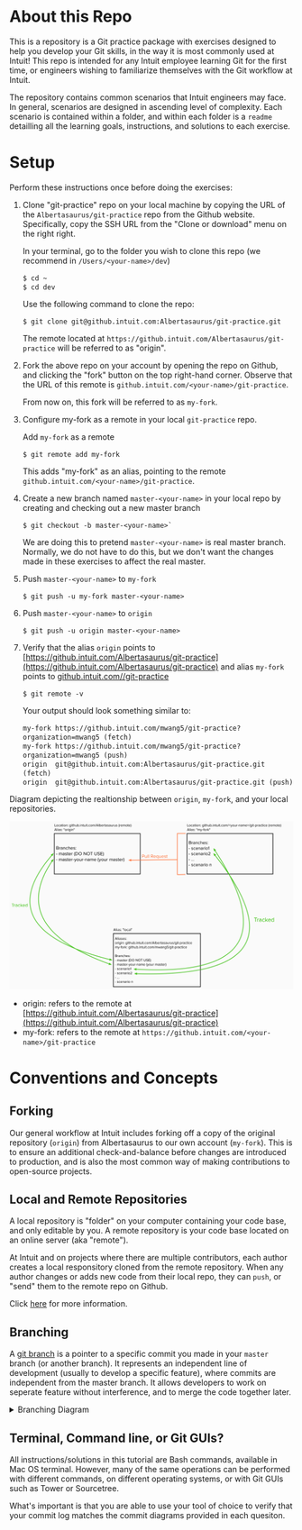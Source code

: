 # About this Repo
This is a repository is a Git practice package with exercises designed to help you develop your Git skills, in the way it is most commonly used at Intuit! This repo is intended for any Intuit employee learning Git for the first time, or engineers wishing to familiarize themselves with the Git workflow at Intuit. 

The repository contains common scenarios that Intuit engineers may face. In general, scenarios are designed in ascending level of complexity. Each scenario is contained within a folder, and within each folder is a `readme` detailling all the learning goals, instructions, and solutions to each exercise.

# Setup
Perform these instructions once before doing the exercises:
1. Clone "git-practice" repo on your local machine by copying the URL of the `Albertasaurus/git-practice` repo from the Github website. Specifically, copy the SSH URL from the "Clone or download" menu on the right right. 

    In your terminal, go to the folder you wish to clone this repo (we recommend in `/Users/<your-name>/dev`)
    ```console
    $ cd ~
    $ cd dev
    ```

    Use the following command to clone the repo:
    ```console
    $ git clone git@github.intuit.com:Albertasaurus/git-practice.git
    ```
    The remote located at `https://github.intuit.com/Albertasaurus/git-practice` will be referred to as "origin".
1. Fork the above repo on your account by opening the repo on Github, and clicking the "fork" button on the top right-hand corner. Observe that the URL of this remote is `github.intuit.com/<your-name>/git-practice`. 

    From now on, this fork will be referred to as `my-fork`. 
1. Configure my-fork as a remote in your local `git-practice` repo. 

    Add `my-fork` as a remote 
    ```console
    $ git remote add my-fork
    ```
    This adds "my-fork" as an alias, pointing to the remote `github.intuit.com/<your-name>/git-practice`. 
1. Create a new branch named `master-<your-name>` in your local repo by creating and checking out a new master branch
    ```console
    $ git checkout -b master-<your-name>`
    ```
    We are doing this to pretend `master-<your-name>` is real master branch. Normally, we do not have to do this, but we don't want the changes made in these exercises to affect the real master. 
1. Push `master-<your-name>` to `my-fork`
    ```console
    $ git push -u my-fork master-<your-name>
    ```
1. Push `master-<your-name>` to `origin`
    ```console
    $ git push -u origin master-<your-name>
    ```
1. Verify that the alias `origin` points to [https://github.intuit.com/Albertasaurus/git-practice](https://github.intuit.com/Albertasaurus/git-practice) and alias `my-fork` points to [github.intuit.com/<your-name>/git-practice](github.intuit.com/<your-name>/git-practice)

    ```console
    $ git remote -v
    ```

    Your output should look something similar to: 
    ```
    my-fork	https://github.intuit.com/mwang5/git-practice?organization=mwang5 (fetch)
    my-fork	https://github.intuit.com/mwang5/git-practice?organization=mwang5 (push)
    origin	git@github.intuit.com:Albertasaurus/git-practice.git (fetch)
    origin	git@github.intuit.com:Albertasaurus/git-practice.git (push)
    ```

Diagram depicting the realtionship between `origin`, `my-fork`, and your local repositories.

![Git repo setup overview](img/overview_diagram.png)
<!-- (This is the link to edit the diagram: https://app.mural.co/invitation/mural/intuitqboteam/1589302194189?sender=michellewang8970&key=961f09bb-98be-471c-90e8-6d71e6a1dab1) -->
* origin: refers to the remote at [https://github.intuit.com/Albertasaurus/git-practice](https://github.intuit.com/Albertasaurus/git-practice)
* my-fork: refers to the remote at `https://github.intuit.com/<your-name>/git-practice`

# Conventions and Concepts 
## Forking
Our general workflow at Intuit includes forking off a copy of the original repository (`origin`) from Albertasaurus to our own account (`my-fork`). This is to ensure an additional check-and-balance before changes are introduced to production, and is also the most common way of making contributions to open-source projects. 

## Local and Remote Repositories 
A local repository is "folder" on your computer containing your code base, and only editable by you. A remote repository is your code base located on an online server (aka "remote").

At Intuit and on projects where there are multiple contributors, each author creates a local responsitory cloned from the remote repository. When any author changes or adds new code from their local repo, they can `push`, or "send" them to the remote repo on Github.

Click [here](https://www.intertech.com/Blog/introduction-to-git-concepts/) for more information.

## Branching 
A [git branch](https://www.atlassian.com/git/tutorials/using-branches) is a pointer to a specific commit you made in your `master` branch (or another branch). It represents an independent line of development (usually to develop a specific feature), where commits are independent from the master branch. It allows developers to work on seperate feature without interference, and to merge the code together later. 
<details>
<summary>Branching Diagram</summary>

```
     E feature1
    /
A---B---C---D master
         \
          F feature2 
```
</details>

## Terminal, Command line, or Git GUIs?
All instructions/solutions in this tutorial are Bash commands, available in Mac OS terminal. However, many of the same operations can be performed with different commands, on different operating systems, or with Git GUIs such as Tower or Sourcetree. 

What's important is that you are able to use your tool of choice to verify that your commit log matches the commit diagrams provided in each quesiton.